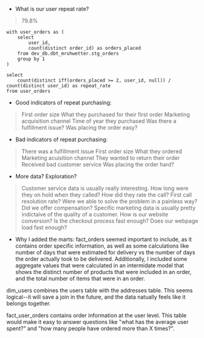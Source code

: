 - What is our user repeat rate?
> 79.8%

    with user_orders as (
        select
            user_id,
            count(distinct order_id) as orders_placed
        from dev_db.dbt_mrohwetter.stg_orders
        group by 1
    )

    select
        count(distinct iff(orders_placed >= 2, user_id, null)) / count(distinct user_id) as repeat_rate
    from user_orders

- Good indicators of repeat purchasing:
> First order size
> What they purchased for their first order
> Marketing acquisition channel
> Time of year they purchased
> Was there a fulfillment issue?
> Was placing the order easy?

- Bad indicators of repeat purchasing:
> There was a fulfillment issue
> First order size
> What they ordered
> Marketing acuisition channel
> They wanted to return their order
> Received bad customer service
> Was placing the order hard?

- More data? Exploration? 
> Customer service data is usually really interesting. How long were they on hold when they called? How did they rate the call? First call resolution rate? Were we able to solve the problem in a painless way? Did we offer compensation? 
> Specific marketing data is usually pretty indictaive of the quality of a customer. 
> How is our website conversion? Is the checkout process fast enough?
> Does our webpage load fast enough?

- Why I added the marts:
fact_orders seemed important to include, as it contains order specific information, as well as some calculations like number of days that were estimated for delivery vs the number of days the order actually took to be delivered. Additionally, I included some aggregate values that were calculated in an intermidate model that shows the distinct number of products that were included in an order, and the total number of items that were in an order.

dim_users combines the users table with the addresses table. This seems logical--it will save a join in the future, and the data natually feels like it belongs together.

fact_user_orders contains order information at the user level. This table would make it easy to answer questions like "what has the average user spent?" and "how many people have ordered more than X times?".